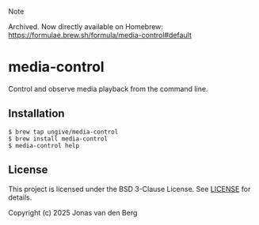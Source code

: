 > [!NOTE]
> Archived. Now directly available on Homebrew:  
> https://formulae.brew.sh/formula/media-control#default

# media-control

Control and observe media playback from the command line.

## Installation

```
$ brew tap ungive/media-control
$ brew install media-control
$ media-control help
```

## License

This project is licensed under the BSD 3-Clause License.
See [LICENSE](./LICENSE) for details.

Copyright (c) 2025 Jonas van den Berg
